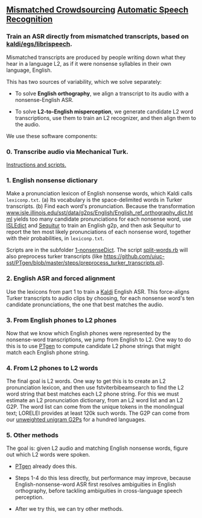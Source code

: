 ## [Mismatched Crowdsourcing](https://github.com/uiuc-sst/PTgen) [Automatic Speech Recognition](https://en.wikipedia.org/wiki/Speech_recognition)
### Train an ASR directly from mismatched transcripts, based on [kaldi/egs/librispeech](https://github.com/kaldi-asr/kaldi/tree/master/egs/librispeech).

<!-- https://github.com/adam-p/markdown-here/wiki/Markdown-Cheatsheet -->

Mismatched transcripts are produced by people writing down what they
hear in a language L2, as if it were nonsense syllables in their own
language, English.

This has two sources of variability, which we solve separately:

- To solve **English orthography**, we align a transcript to its audio with a nonsense-English ASR.

- To solve **L2-to-English misperception**, we generate candidate L2 word transcriptions,
use them to train an L2 recognizer, and then align them to the audio.
 
We use these software components:

### 0. Transcribe audio via Mechanical Turk.

[Instructions and scripts.](./0-mturk/)

### 1. English nonsense dictionary

Make a pronunciation lexicon of English nonsense words, which Kaldi calls `lexiconp.txt`.
(a) Its vocabulary is the space-delimited words in Turker transcripts.
(b) Find each word's pronunciation.  Because the transformation www.isle.illinois.edu/sst/data/g2ps/English/English_ref_orthography_dict.html yields too many candidate pronunciations for each nonsense word, use [ISLEdict](www.isle.illinois.edu/sst/data/g2ps/English/ISLEdict.html) and [Sequitur](https://github.com/sequitur-g2p/sequitur-g2p) to train an English g2p, and then ask Sequitur to report the ten most likely pronunciations of each nonsense word, together with their probabilities, in  `lexiconp.txt`.

Scripts are in the subfolder [1-nonsenseDict](./1-nonsenseDict).
The script [split-words.rb](1-nonsenseDict/split-words.rb) will also preprocess turker transcripts (like <https://github.com/uiuc-sst/PTgen/blob/master/steps/preprocess_turker_transcripts.pl>).

### 2. English ASR and forced alignment

Use the lexicons from part 1 to train a [Kaldi](https://github.com/kaldi-asr/kaldi/) English ASR.  This force-aligns Turker transcripts to audio clips by choosing, for each nonsense word's ten candidate pronunciations, the one that best matches the audio.

### 3. From English phones to L2 phones

Now that we know which English phones were represented by the nonsense-word transcriptions, we jump from English to L2.  One way to do this is to use [PTgen](https://github.com/uiuc-sst/PTgen) to compute candidate L2 phone strings that might match each English phone string.

### 4. From L2 phones to L2 words

The final goal is L2 words.  One way to get this is to create an L2 pronunciation lexicon, and then use fstviterbibeamsearch to find the L2 word string that best matches each L2 phone string.  For this we must estimate an L2 pronunciation dictionary, from an L2 word list and an L2 G2P.
The word list can come from the unique tokens in the monolingual text; LORELEI provides at least 120k such words.
The G2P can come from our [unweighted unigram G2Ps](www.isle.illinois.edu/sst/data/g2ps/) for a hundred languages.

### 5. Other methods

The goal is: given L2 audio and matching English nonsense words, figure out which L2 words were spoken.  

- [PTgen](https://github.com/uiuc-sst/PTgen) already does this.

- Steps 1-4 do this less directly, but performance may improve, because English-nonsense-word ASR first resolves ambiguities in English orthography, before tackling ambiguities in cross-language speech perception.

- After we try this, we can try other methods. 
